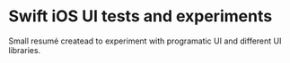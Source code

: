 # Swift iOS UI tests and experiments

Small resumé createad to experiment with programatic UI and different UI libraries.
